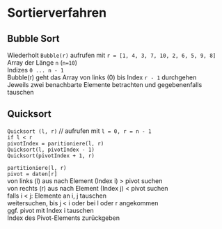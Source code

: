 # Sortierverfahren

## Bubble Sort

Wiederholt `Bubble(r)` aufrufen mit `r = [1, 4, 3, 7, 10, 2, 6, 5, 9, 8]`  
Array der Länge `n` (`n=10`)  
Indizes `0 ... n - 1`  
Bubble(r) geht das Array von links (0) bis Index `r - 1` durchgehen  
Jeweils zwei benachbarte Elemente betrachten und gegebenenfalls tauschen  

## Quicksort

`Quicksort (l, r)` // aufrufen mit `l = 0, r = n - 1`  
`if l < r`  
`pivotIndex = paritioniere(l, r)`  
`Quicksort(l, pivotIndex - 1)`  
`Quicksort(pivotIndex + 1, r)`  

`partitioniere(l, r)`  
`pivot = daten[r]`  
von links (l) aus nach Element (Index i) > pivot suchen  
von rechts (r) aus nach Element (Index j) < pivot suchen  
falls i < j: Elemente an i, j tauschen  
weitersuchen, bis j < i oder bei l oder r angekommen  
ggf. pivot mit Index i tauschen  
Index des Pivot-Elements zurückgeben  

